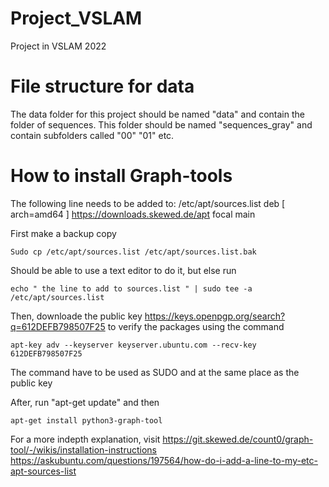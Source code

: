 # Project_VSLAM
 Project in VSLAM 2022

 # File structure for data
 The data folder for this project should be named "data" and contain the folder of sequences. This folder should be named "sequences_gray" and contain subfolders called "00" "01" etc. 

# How to install Graph-tools
The following line needs to be added to: /etc/apt/sources.list
deb [ arch=amd64 ] https://downloads.skewed.de/apt focal main

First make a backup copy

    Sudo cp /etc/apt/sources.list /etc/apt/sources.list.bak

Should be able to use a text editor to do it, but else run

    echo " the line to add to sources.list " | sudo tee -a /etc/apt/sources.list

Then, downloade the public key 
https://keys.openpgp.org/search?q=612DEFB798507F25
to verify the packages using the command

    apt-key adv --keyserver keyserver.ubuntu.com --recv-key 612DEFB798507F25

The command have to be used as SUDO and at the same place as the public key

After, run "apt-get update" and then 

    apt-get install python3-graph-tool


For a more indepth explanation, visit
https://git.skewed.de/count0/graph-tool/-/wikis/installation-instructions
https://askubuntu.com/questions/197564/how-do-i-add-a-line-to-my-etc-apt-sources-list
